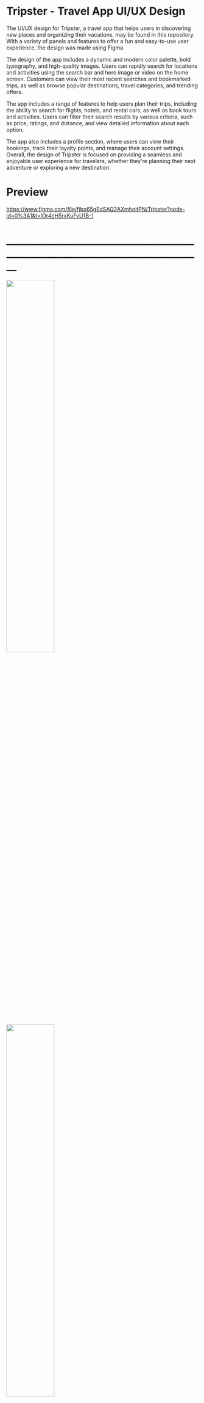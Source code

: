 # Tripster - Travel App UI/UX Design

The UI/UX design for Tripster, a travel app that helps users in discovering new places and organizing their vacations, may be found in this repository. With a variety of panels and features to offer a fun and easy-to-use user experience, the design was made using Figma.

The design of the app includes a dynamic and modern color palette, bold typography, and high-quality images. Users can rapidly search for locations and activities using the search bar and hero image or video on the home screen. Customers can view their most recent searches and bookmarked trips, as well as browse popular destinations, travel categories, and trending offers.

The app includes a range of features to help users plan their trips, including the ability to search for flights, hotels, and rental cars, as well as book tours and activities. Users can filter their search results by various criteria, such as price, ratings, and distance, and view detailed information about each option.

The app also includes a profile section, where users can view their bookings, track their loyalty points, and manage their account settings. Overall, the design of Tripster is focused on providing a seamless and enjoyable user experience for travelers, whether they're planning their next adventure or exploring a new destination.

# Preview 

https://www.figma.com/file/fjbo65gEdSAQ2AXmhoitPN/Tripster?node-id=0%3A1&t=lOr4cH5rxKuFvU1B-1

# ____________________________________________________________________________


<img src="https://user-images.githubusercontent.com/97963854/223570806-ab6a0ce0-07c9-4016-a682-c4afd77fd6b7.png" width=50%, height=50%> 
<img src="https://user-images.githubusercontent.com/97963854/223572381-06a76cdf-6251-442e-acf0-34bfd423b1f9.png" width=50%, height=50%> 

